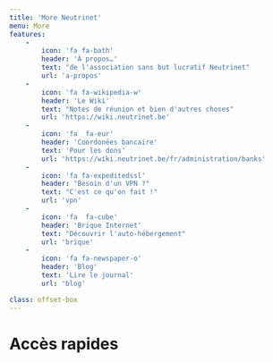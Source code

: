 ```yaml
---
title: 'More Neutrinet'
menu: More
features:
    -
        icon: 'fa fa-bath'
        header: 'À propos…'
        text: "de l'association sans but lucratif Neutrinet"
        url: 'a-propos'
    -
        icon: 'fa fa-wikipedia-w'
        header: 'Le Wiki'
        text: "Notes de réunion et bien d'autres choses"
        url: 'https://wiki.neutrinet.be'        
    -
        icon: 'fa  fa-eur'
        header: 'Coordonées bancaire'
        text: 'Pour les dons'
        url: 'https://wiki.neutrinet.be/fr/administration/banks'
    -
        icon: 'fa fa-expeditedssl'
        header: "Besoin d'un VPN ?"
        text: "C'est ce qu'on fait !"
        url: 'vpn'
    -
        icon: 'fa  fa-cube'
        header: 'Brique Internet'
        text: "Découvrir l'auto-hébergement"
        url: 'brique'
    -
        icon: 'fa fa-newspaper-o'
        header: 'Blog'
        text: 'Lire le journal'
        url: 'blog'

class: offset-box
---
```


# Accès rapides